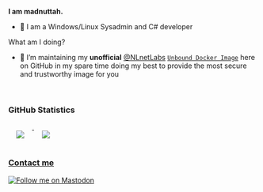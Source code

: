 **I am madnuttah.**

- 💙 I am a Windows/Linux Sysadmin and C# developer

What am I doing?

- 🧪 I’m maintaining my **unofficial** [@NLnetLabs](https://github.com/NLnetLabs) [`Unbound Docker Image`](https://github.com/madnuttah/unbound-docker) here on GitHub in my spare time doing my best to provide the most secure and trustworthy image for you

<br>


### GitHub Statistics

<a href="https://github.com/madnuttah/">
  <img align="top" style="margin:1.0rem" src=https://github-readme-stats.vercel.app/api?username=madnuttah&show_icons=true&title_color=9f9f9f&icon_color=79ff97&text_color=9f9f9f&bg_color=00ff0000&disable_animations=true&hide_border=true&hide=contribs&count_private=false&hide_title=true)
/>

<a href="https://github.com/madnuttah/">
  <img align="top" style="margin:1.0rem" src=https://github-readme-stats.vercel.app/api/top-langs/?username=madnuttah&layout=full&show_icons=true&title_color=9f9f9f&icon_color=79ff97&text_color=9f9f9f&bg_color=00ff0000&disable_animations=true&hide_border=true)
/>

### Contact me
  
[![Follow me on Mastodon](https://img.shields.io/mastodon/follow/107779375129112763?domain=https%3A%2F%2Ffosstodon.org%2F&style=social)](https://fosstodon.org/@madnuttah)
